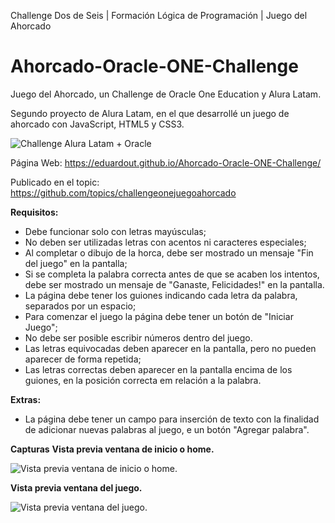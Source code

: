 Challenge Dos de Seis | Formación Lógica de Programación | Juego del Ahorcado

# Ahorcado-Oracle-ONE-Challenge
Juego del Ahorcado, un Challenge de Oracle One Education y Alura Latam.

Segundo proyecto de Alura Latam, en el que desarrollé un juego de ahorcado con JavaScript, HTML5 y CSS3.

![Challenge Alura Latam + Oracle](https://raw.githubusercontent.com/EduardoUT/Ahorcado-Oracle-ONE-Challenge/master/assets/challengeImage.jpg)

Página Web: https://eduardout.github.io/Ahorcado-Oracle-ONE-Challenge/

Publicado en el topic: https://github.com/topics/challengeonejuegoahorcado

**Requisitos:**
- Debe funcionar solo con letras mayúsculas;
- No deben ser utilizadas letras con acentos ni caracteres especiales;
- Al completar o dibujo de la horca, debe ser mostrado un mensaje "Fin del juego" en la pantalla;
- Si se completa la palabra correcta antes de que se acaben los intentos, debe ser mostrado un mensaje de "Ganaste, Felicidades!" en la pantalla.
- La página debe tener los guiones indicando cada letra da palabra, separados por un espacio;
- Para comenzar el juego la página debe tener un botón de "Iniciar Juego";
- No debe ser posible escribir números dentro del juego.
- Las letras equivocadas deben aparecer en la pantalla, pero no pueden aparecer de forma repetida;
- Las letras correctas deben aparecer en la pantalla encima de los guiones, en la posición correcta em relación a la palabra.

**Extras:**
- La página debe tener un campo para inserción de texto con la finalidad de adicionar nuevas palabras al juego, e un botón "Agregar palabra". 

**Capturas**
**Vista previa ventana de inicio o home.**

![Vista previa ventana de inicio o home.](https://raw.githubusercontent.com/EduardoUT/Ahorcado-Oracle-ONE-Challenge/master/assets/Bienvenida.PNG)

**Vista previa ventana del juego.**

![Vista previa ventana del juego.](https://raw.githubusercontent.com/EduardoUT/Ahorcado-Oracle-ONE-Challenge/master/assets/Juego.PNG)
